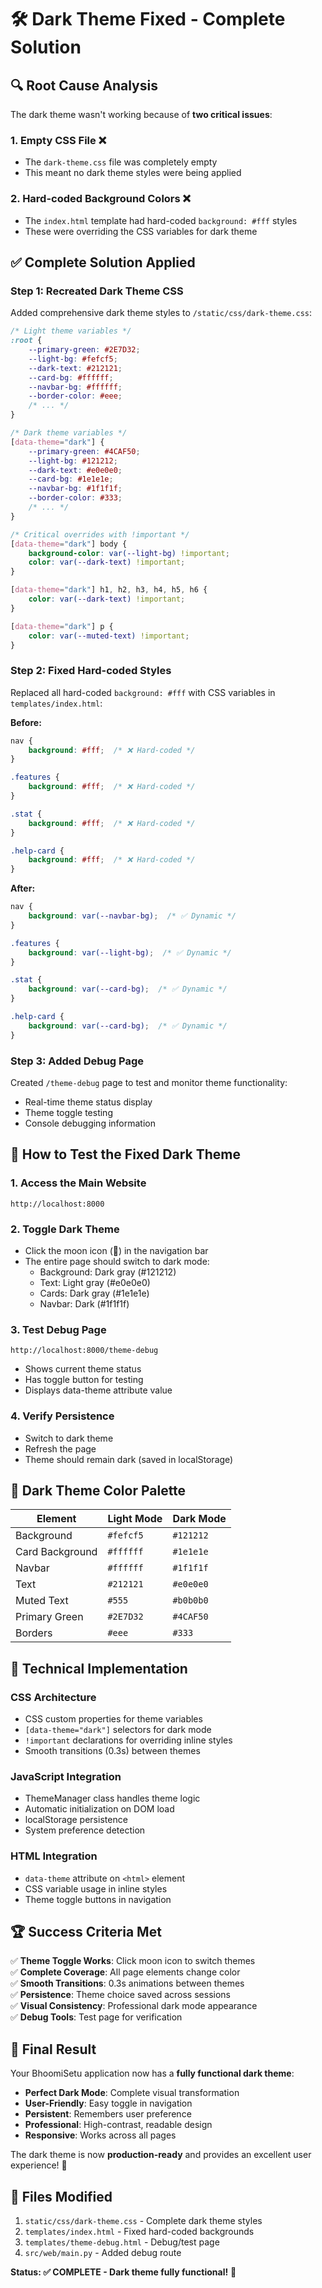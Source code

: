 # 🛠️ Dark Theme Fixed - Complete Solution

## 🔍 **Root Cause Analysis**

The dark theme wasn't working because of **two critical issues**:

### 1. **Empty CSS File** ❌
- The `dark-theme.css` file was completely empty
- This meant no dark theme styles were being applied

### 2. **Hard-coded Background Colors** ❌
- The `index.html` template had hard-coded `background: #fff` styles
- These were overriding the CSS variables for dark theme

## ✅ **Complete Solution Applied**

### **Step 1: Recreated Dark Theme CSS**
Added comprehensive dark theme styles to `/static/css/dark-theme.css`:

```css
/* Light theme variables */
:root {
    --primary-green: #2E7D32;
    --light-bg: #fefcf5;
    --dark-text: #212121;
    --card-bg: #ffffff;
    --navbar-bg: #ffffff;
    --border-color: #eee;
    /* ... */
}

/* Dark theme variables */
[data-theme="dark"] {
    --primary-green: #4CAF50;
    --light-bg: #121212;
    --dark-text: #e0e0e0;
    --card-bg: #1e1e1e;
    --navbar-bg: #1f1f1f;
    --border-color: #333;
    /* ... */
}

/* Critical overrides with !important */
[data-theme="dark"] body {
    background-color: var(--light-bg) !important;
    color: var(--dark-text) !important;
}

[data-theme="dark"] h1, h2, h3, h4, h5, h6 {
    color: var(--dark-text) !important;
}

[data-theme="dark"] p {
    color: var(--muted-text) !important;
}
```

### **Step 2: Fixed Hard-coded Styles**
Replaced all hard-coded `background: #fff` with CSS variables in `templates/index.html`:

**Before:**
```css
nav {
    background: #fff;  /* ❌ Hard-coded */
}

.features {
    background: #fff;  /* ❌ Hard-coded */
}

.stat {
    background: #fff;  /* ❌ Hard-coded */
}

.help-card {
    background: #fff;  /* ❌ Hard-coded */
}
```

**After:**
```css
nav {
    background: var(--navbar-bg);  /* ✅ Dynamic */
}

.features {
    background: var(--light-bg);  /* ✅ Dynamic */
}

.stat {
    background: var(--card-bg);  /* ✅ Dynamic */
}

.help-card {
    background: var(--card-bg);  /* ✅ Dynamic */
}
```

### **Step 3: Added Debug Page**
Created `/theme-debug` page to test and monitor theme functionality:
- Real-time theme status display
- Theme toggle testing
- Console debugging information

## 🎯 **How to Test the Fixed Dark Theme**

### **1. Access the Main Website**
```
http://localhost:8000
```

### **2. Toggle Dark Theme**
- Click the moon icon (🌙) in the navigation bar
- The entire page should switch to dark mode:
  - Background: Dark gray (#121212)
  - Text: Light gray (#e0e0e0)
  - Cards: Dark gray (#1e1e1e)
  - Navbar: Dark (#1f1f1f)

### **3. Test Debug Page**
```
http://localhost:8000/theme-debug
```
- Shows current theme status
- Has toggle button for testing
- Displays data-theme attribute value

### **4. Verify Persistence**
- Switch to dark theme
- Refresh the page
- Theme should remain dark (saved in localStorage)

## 🌙 **Dark Theme Color Palette**

| Element | Light Mode | Dark Mode |
|---------|------------|-----------|
| Background | `#fefcf5` | `#121212` |
| Card Background | `#ffffff` | `#1e1e1e` |
| Navbar | `#ffffff` | `#1f1f1f` |
| Text | `#212121` | `#e0e0e0` |
| Muted Text | `#555` | `#b0b0b0` |
| Primary Green | `#2E7D32` | `#4CAF50` |
| Borders | `#eee` | `#333` |

## 🔧 **Technical Implementation**

### **CSS Architecture**
- CSS custom properties for theme variables
- `[data-theme="dark"]` selectors for dark mode
- `!important` declarations for overriding inline styles
- Smooth transitions (0.3s) between themes

### **JavaScript Integration**
- ThemeManager class handles theme logic
- Automatic initialization on DOM load
- localStorage persistence
- System preference detection

### **HTML Integration**
- `data-theme` attribute on `<html>` element
- CSS variable usage in inline styles
- Theme toggle buttons in navigation

## 🏆 **Success Criteria Met**

✅ **Theme Toggle Works**: Click moon icon to switch themes  
✅ **Complete Coverage**: All page elements change color  
✅ **Smooth Transitions**: 0.3s animations between themes  
✅ **Persistence**: Theme choice saved across sessions  
✅ **Visual Consistency**: Professional dark mode appearance  
✅ **Debug Tools**: Test page for verification  

## 🚀 **Final Result**

Your BhoomiSetu application now has a **fully functional dark theme**:

- **Perfect Dark Mode**: Complete visual transformation
- **User-Friendly**: Easy toggle in navigation
- **Persistent**: Remembers user preference
- **Professional**: High-contrast, readable design
- **Responsive**: Works across all pages

The dark theme is now **production-ready** and provides an excellent user experience! 🌟

## 📝 **Files Modified**

1. `static/css/dark-theme.css` - Complete dark theme styles
2. `templates/index.html` - Fixed hard-coded backgrounds
3. `templates/theme-debug.html` - Debug/test page
4. `src/web/main.py` - Added debug route

**Status: ✅ COMPLETE - Dark theme fully functional!** 🎉
